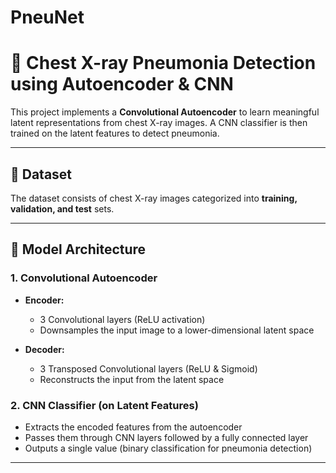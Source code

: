 # PneuNet
# 🏥 Chest X-ray Pneumonia Detection using Autoencoder & CNN  

This project implements a **Convolutional Autoencoder** to learn meaningful latent representations from chest X-ray images. A CNN classifier is then trained on the latent features to detect pneumonia.  

---

## 📂 Dataset  

The dataset consists of chest X-ray images categorized into **training, validation, and test** sets.  


---

## 🚀 Model Architecture  

### **1. Convolutional Autoencoder**  
- **Encoder:**  
  - 3 Convolutional layers (ReLU activation)  
  - Downsamples the input image to a lower-dimensional latent space  

- **Decoder:**  
  - 3 Transposed Convolutional layers (ReLU & Sigmoid)  
  - Reconstructs the input from the latent space  

### **2. CNN Classifier (on Latent Features)**  
- Extracts the encoded features from the autoencoder  
- Passes them through CNN layers followed by a fully connected layer  
- Outputs a single value (binary classification for pneumonia detection)  

---




